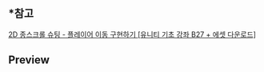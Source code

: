## *참고
<a href='https://www.youtube.com/watch?v=ETYzjbnLixY&list=PLO-mt5Iu5TeYtWvM9eN-xnwRbyUAMWd3b&index=1'>2D 종스크롤 슈팅 - 플레이어 이동 구현하기 [유니티 기초 강좌 B27 + 에셋 다운로드]</a>

<!-- Unity로 2D TopDown RPG를 만들었습니다. BOLT를 사용하지 않고 C# Script로만 구현했습니다. 지난 프로젝트들에서 BOLT를 사용하면서 Script를 사용하지 않은 것에 대한 답답함이 있었는데 이번 프로젝트를 하면서 Script로만 구현해보면서 두 가지 다 활용하는 게 좋을 것 같다고 생각했습니다.  
이번에 만들면서 제일 배운 게 많습니다. 크게 세 가지를 배웠습니다.
1. 퀘스트 시스템 구현
2. NPC 대화 구현
3. 모바일 건설을 위한 버튼으로 인풋 받기  

지금까지 사용했던 Game Manager나 Sound Manager처럼 Quest Manager, Talk Manager를 구현하고 Game Manager를 통해 접근하는 방법을 배웠습니다. 또 이번에는 모바일 빌드를 목적으로 했기 때문에 일반 Unity에서 제공하는 PC 입력이 아닌 Button UI를 통해 입력을 직접 받았고, PC와 모바일에서 둘 다 호환 가능한 input system을 만들었습니다.

특히 퀘스트를 구현하는 부분이 특정 순서에 맞게 퀘스트를 흘러가게 해야 하고 연속된 퀘스트를 구현하는 등 가장 어려웠습니다. 후에 퀘스트 부분에 대해서 더 공부하고 추가하도록 하겠습니다.  

현재로선 Github에 올리는 이유가 버전관리보다는 Backup의 목적이 큰데 C# Script를 사용하였을 경우 필요할 경우 바로 열어볼 수 있어서 좋은 것 같습니다. -->

## Preview
<!-- <div>
    <img src="https://user-images.githubusercontent.com/67966414/132933860-340c1516-b505-4544-8e96-bf3e4c5e2860.jpg" alt="test" style="width:24%;"/>
    <img src="https://user-images.githubusercontent.com/67966414/132933857-dbc81267-a624-48f3-8e8c-34cc063f65ed.jpg" alt="UI" style="width:24%;"/>
    <img src="https://user-images.githubusercontent.com/67966414/132933859-99504a69-926b-49d8-ad3b-483c9747ab90.jpg" alt="NPCA" style="width:24%;"/>
    <img src="https://user-images.githubusercontent.com/67966414/132933858-244c8e17-7e10-4122-805b-e1107bc3bca9.jpg" alt="NPCB" style="width:24%;"/>
</div> -->